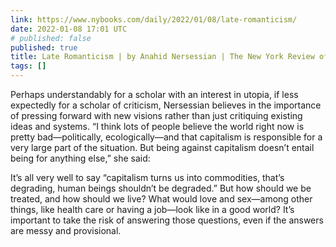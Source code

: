 ```yaml
---
link: https://www.nybooks.com/daily/2022/01/08/late-romanticism/
date: 2022-01-08 17:01 UTC
# published: false
published: true
title: Late Romanticism | by Anahid Nersessian | The New York Review of Books
tags: []
---
```


Perhaps understandably for a scholar with an interest in utopia, if less expectedly for a scholar of criticism, Nersessian believes in the importance of pressing forward with new visions rather than just critiquing existing ideas and systems. “I think lots of people believe the world right now is pretty bad—politically, ecologically—and that capitalism is responsible for a very large part of the situation. But being against capitalism doesn’t entail being for anything else,” she said:

It’s all very well to say “capitalism turns us into commodities, that’s degrading, human beings shouldn’t be degraded.” But how should we be treated, and how should we live? What would love and sex—among other things, like health care or having a job—look like in a good world? It’s important to take the risk of answering those questions, even if the answers are messy and provisional.
